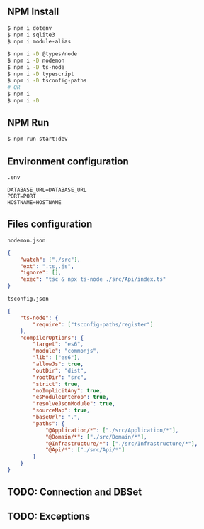 ## NPM Install
```bash
$ npm i dotenv
$ npm i sqlite3
$ npm i module-alias

$ npm i -D @types/node
$ npm i -D nodemon
$ npm i -D ts-node
$ npm i -D typescript
$ npm i -D tsconfig-paths
# OR
$ npm i
$ npm i -D
```

## NPM Run
```bash
$ npm run start:dev
```

## Environment configuration
`.env`
```
DATABASE_URL=DATABASE_URL
PORT=PORT
HOSTNAME=HOSTNAME
```

## Files configuration
`nodemon.json`
```json
{
    "watch": ["./src"],
    "ext": ".ts,.js",
    "ignore": [],
    "exec": "tsc & npx ts-node ./src/Api/index.ts"
}
```
`tsconfig.json`
```json
{
    "ts-node": {
        "require": ["tsconfig-paths/register"]
    },
    "compilerOptions": {
        "target": "es6",
        "module": "commonjs",
        "lib": ["es6"],
        "allowJs": true,
        "outDir": "dist",
        "rootDir": "src",
        "strict": true,
        "noImplicitAny": true,
        "esModuleInterop": true,
        "resolveJsonModule": true,
        "sourceMap": true,
        "baseUrl": ".", 
        "paths": {
            "@Application/*": ["./src/Application/*"],
            "@Domain/*": ["./src/Domain/*"],
            "@Infrastructure/*": ["./src/Infrastructure/*"],
            "@Api/*": ["./src/Api/*"]
        }
    }
}
```

## TODO: Connection and DBSet
## TODO: Exceptions